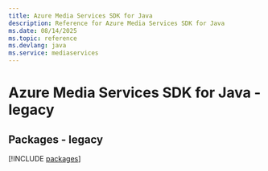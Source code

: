 ```yaml
---
title: Azure Media Services SDK for Java
description: Reference for Azure Media Services SDK for Java
ms.date: 08/14/2025
ms.topic: reference
ms.devlang: java
ms.service: mediaservices
---
```

# Azure Media Services SDK for Java - legacy
## Packages - legacy
[!INCLUDE [packages](media-services-index.md)]